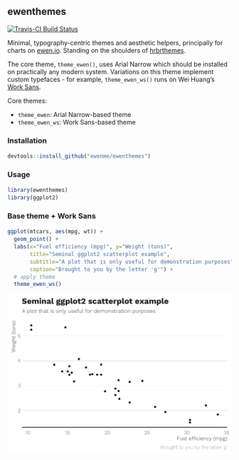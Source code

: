 
## ewenthemes

[![Travis-CI Build
Status](https://travis-ci.org/ewenme/ewenthemes.svg?branch=master)](https://travis-ci.org/ewenme/ewenthemes)

Minimal, typography-centric themes and aesthetic helpers, principally
for charts on [ewen.io](https://ewen.io). Standing on the shoulders of
[hrbrthemes](https://github.com/hrbrmstr/hrbrthemes).

The core theme, `theme_ewen()`, uses Arial Narrow which should be
installed on practically any modern system. Variations on this theme
implement custom typefaces - for example, `theme_ewen_ws()` runs on Wei
Huang’s [Work Sans](https://github.com/weiweihuanghuang/Work-Sans).

Core themes:

  - `theme_ewen`: Arial Narrow-based theme
  - `theme_ewen_ws`: Work Sans-based theme

### Installation

``` r
devtools::install_github("ewenme/ewenthemes")
```

### Usage

``` r
library(ewenthemes)
library(ggplot2)
```

### Base theme + Work Sans

``` r
ggplot(mtcars, aes(mpg, wt)) +
  geom_point() +
  labs(x="Fuel efficiency (mpg)", y="Weight (tons)",
       title="Seminal ggplot2 scatterplot example",
       subtitle="A plot that is only useful for demonstration purposes",
       caption="Brought to you by the letter 'g'") + 
  # apply theme
  theme_ewen_ws()
```

<img src="README_figs/README-unnamed-chunk-5-1.png" width="672" />
